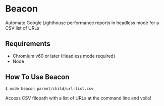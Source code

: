 # Beacon

Automate Google Lighthouse performance reports in headless mode for a CSV list of URLs

## Requirements

- Chromium v60 or later (Headless mode required)
- Node

## How To Use Beacon

```
$ node beacon parent/child/url-list.csv
```

Access CSV filepath with a list of URLs at the command line and voila!
